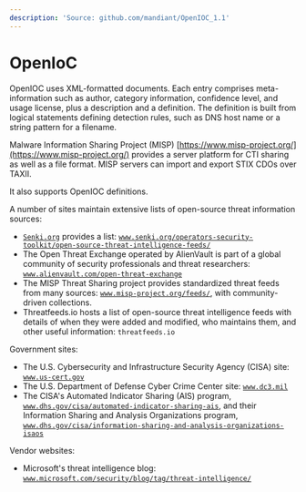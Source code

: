 ```yaml
---
description: 'Source: github.com/mandiant/OpenIOC_1.1'
---
```


# OpenIoC

OpenIOC uses XML-formatted documents. Each entry comprises meta-information such as author, category information, confidence level, and usage license, plus a description and a definition. The definition is built from logical statements defining detection rules, such as DNS host name or a string pattern for a filename.&#x20;

Malware Information Sharing Project (MISP) [https://www.misp-project.org/](https://www.misp-project.org/) provides a server platform for CTI sharing as well as a file format. MISP servers can import and export STIX CDOs over TAXII.&#x20;

It also supports OpenIOC definitions.

A number of sites maintain extensive lists of open-source threat information sources:

* [`Senki.org`](http://senki.org/) provides a list: [`www.senki.org/operators-security-toolkit/open-source-threat-intelligence-feeds/`](http://www.senki.org/operators-security-toolkit/open-source-threat-intelligence-feeds/)
* The Open Threat Exchange operated by AlienVault is part of a global community of security professionals and threat researchers: [`www.alienvault.com/open-threat-exchange`](http://www.alienvault.com/open-threat-exchange)
* The MISP Threat Sharing project provides standardized threat feeds from many sources: [`www.misp-project.org/feeds/`](http://www.misp-project.org/feeds/), with community-driven collections.
* Threatfeeds.io hosts a list of open-source threat intelligence feeds with details of when they were added and modified, who maintains them, and other useful information: `threatfeeds.io`

Government sites:

* The U.S. Cybersecurity and Infrastructure Security Agency (CISA) site: [`www.us-cert.gov`](http://www.us-cert.gov/)
* The U.S. Department of Defense Cyber Crime Center site: [`www.dc3.mil`](http://www.dc3.mil/)
* The CISA's Automated Indicator Sharing (AIS) program, [`www.dhs.gov/cisa/automated-indicator-sharing-ais`](http://www.dhs.gov/cisa/automated-indicator-sharing-ais), and their Information Sharing and Analysis Organizations program, [`www.dhs.gov/cisa/information-sharing-and-analysis-organizations-isaos`](http://www.dhs.gov/cisa/information-sharing-and-analysis-organizations-isaos)

Vendor websites:

* Microsoft's threat intelligence blog: [`www.microsoft.com/security/blog/tag/threat-intelligence/`](http://www.microsoft.com/security/blog/tag/threat-intelligence/)

